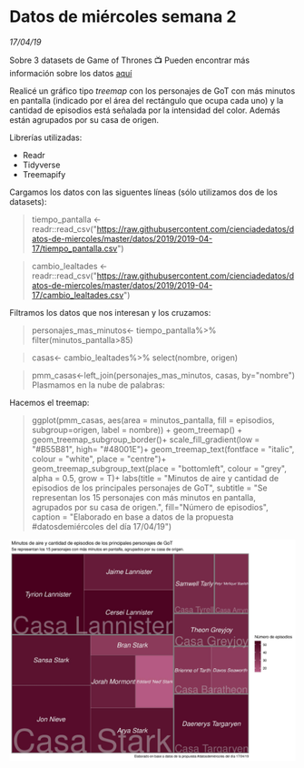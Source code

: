 # Datos de miércoles semana 2
*17/04/19*

Sobre 3 datasets de Game of Thrones :tv:
Pueden encontrar más información sobre los datos [aquí](https://github.com/cienciadedatos/datos-de-miercoles/tree/master/datos/2019/2019-04-17)

Realicé un gráfico tipo *treemap* con los personajes de GoT con más minutos en pantalla (indicado por el área del rectángulo que ocupa cada uno) y la cantidad de episodios está señalada por la intensidad del color. Además están agrupados por su casa de origen.

Librerías utilizadas:
- Readr
- Tidyverse
- Treemapify

Cargamos los datos con las siguentes líneas (sólo utilizamos dos de los datasets):
>tiempo_pantalla <- readr::read_csv("https://raw.githubusercontent.com/cienciadedatos/datos-de-miercoles/master/datos/2019/2019-04-17/tiempo_pantalla.csv")

>cambio_lealtades <- readr::read_csv("https://raw.githubusercontent.com/cienciadedatos/datos-de-miercoles/master/datos/2019/2019-04-17/cambio_lealtades.csv")

Filtramos los datos que nos interesan y los cruzamos:
>personajes_mas_minutos<- tiempo_pantalla%>%
  filter(minutos_pantalla>85)

>casas<- cambio_lealtades%>%
  select(nombre, origen)

>pmm_casas<-left_join(personajes_mas_minutos, casas, by="nombre")
Plasmamos en la nube de palabras:

Hacemos el treemap:
>ggplot(pmm_casas, aes(area = minutos_pantalla, fill = episodios, subgroup=origen, label = nombre)) +
  geom_treemap() +
  geom_treemap_subgroup_border()+
  scale_fill_gradient(low = "#B55B81", high= "#48001E")+
  geom_treemap_text(fontface = "italic", colour = "white", place = "centre")+
  geom_treemap_subgroup_text(place = "bottomleft", colour = "grey", alpha = 0.5, grow = T)+
  labs(title = "Minutos de aire y cantidad de episodios de los principales personajes de GoT", subtitle = "Se representan los 15 personajes con más minutos en pantalla, agrupados por su casa de origen.", fill="Número de episodios",
       caption = "Elaborado en base a datos de la propuesta #datosdemiércoles del día 17/04/19")

![plot](GoT_DDM.jpg)
